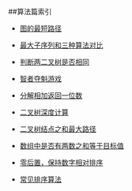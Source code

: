 
##算法篇索引

*   [图的最短路径](./Graph/WFS)

*   [最大子序列和三种算法对比](./MaxSubsequenceSum)

*   [判断两二叉树是否相同](./JudgeSameTree)

*   [智者夺魁游戏](./GeniusWin)

*   [分解相加返回一位数](./AddDigits)

*   [二叉树深度计算](./CalculateTreeDepth)

*   [二叉树结点之和最大路径](./FindMaxValueOfPath)

*   [数组中是否有两数之和等于目标值](./Two-sum)

*   [零后置，保持数字相对排序](./ZeroLast)

    <li><p class="blue"><a href="./Sort/Index">常见排序算法</a></p></li>











